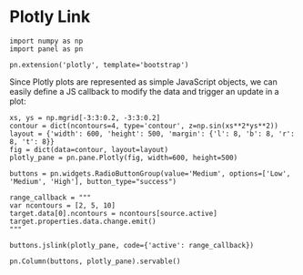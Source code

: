 # Plotly Link

```{pyodide}
import numpy as np
import panel as pn

pn.extension('plotly', template='bootstrap')
```

Since Plotly plots are represented as simple JavaScript objects, we can easily define a JS callback to modify the data and trigger an update in a plot:

```{pyodide}
xs, ys = np.mgrid[-3:3:0.2, -3:3:0.2]
contour = dict(ncontours=4, type='contour', z=np.sin(xs**2*ys**2))
layout = {'width': 600, 'height': 500, 'margin': {'l': 8, 'b': 8, 'r': 8, 't': 8}}
fig = dict(data=contour, layout=layout)
plotly_pane = pn.pane.Plotly(fig, width=600, height=500)

buttons = pn.widgets.RadioButtonGroup(value='Medium', options=['Low', 'Medium', 'High'], button_type="success")

range_callback = """
var ncontours = [2, 5, 10]
target.data[0].ncontours = ncontours[source.active]
target.properties.data.change.emit()
"""

buttons.jslink(plotly_pane, code={'active': range_callback})

pn.Column(buttons, plotly_pane).servable()
```
